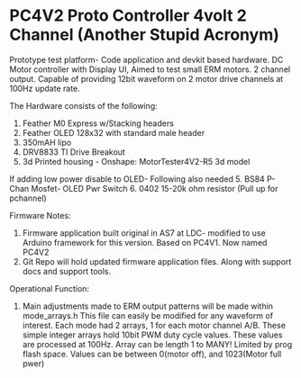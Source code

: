 # PC4V2  Proto Controller 4volt 2 Channel (Another Stupid Acronym) 

Prototype test platform- Code application and devkit based hardware.
DC Motor controller with Display UI, Aimed to test small ERM motors. 2 channel output.
Capable of providing 12bit waveform on 2 motor drive channels at 100Hz update rate. 

The Hardware consists of the following:
1. Feather M0 Express w/Stacking headers
2. Feather OLED 128x32 with standard male header
3. 350mAH lipo
4. DRV8833 TI Drive Breakout
5. 3d Printed housing - Onshape: MotorTester4V2-R5 3d model 

If adding low power disable to OLED- Following also needed
5. BS84 P-Chan Mosfet- OLED Pwr Switch
6. 0402 15-20k ohm resistor (Pull up for pchannel)


Firmware Notes:
1. Firmware application built original in AS7 at LDC- modified to use Arduino framework
for this version. Based on PC4V1. Now named PC4V2
2. Git Repo will hold updated firmware application files. Along with support docs and support tools.


Operational Function:
1. Main adjustments made to ERM output patterns will be made within mode_arrays.h
This file can easily be modified for any waveform of interest. Each mode had 2 arrays,
1 for each motor channel A/B.  These simple integer arrays hold 10bit PWM duty cycle values. 
These values are processed at 100Hz. Array can be length 1 to MANY! Limited by prog flash space.
Values can be between 0(motor off), and 1023(Motor full pwer) 

